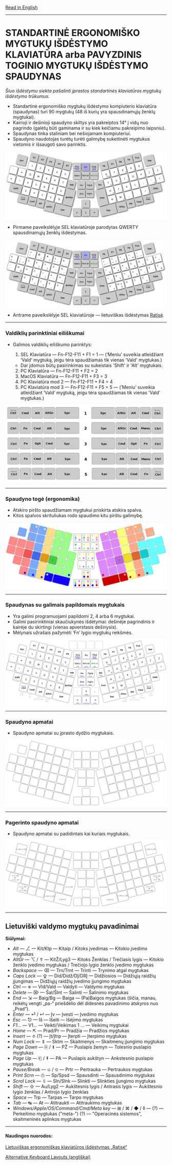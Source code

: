 [Read in English](README.md)

-----------------------------------------------
# STANDARTINĖ ERGONOMIŠKO MYGTUKŲ IŠDĖSTYMO KLAVIATŪRA arba PAVYZDINIS TOGINIO MYGTUKŲ IŠDĖSTYMO SPAUDYNAS

_Šiuo išdėstymu siekta pašalinti įprastos standartinės klaviatūros mygtukų išdėstymo trūkumus._

+ Standartinė ergonomiško mygtukų išdėstymo kompiuterio klaviatūra (spaudynas) turi 90 mygtukų (48 iš kurių yra spausdinamųjų ženklų mygtukai).
+ Kairioji ir dešinioji spaudyno skiltys yra pakreiptos 14° į vidų nuo pagrindo (galėtų būti gaminama ir su kiek keičiamu pakreipimo laipsniu).
+ Spaudynas tinka staliniam bei nešiojamam kompiuteriui.
+ Spaudyno naudotojas turėtų turėti galimybę sukeitinėti mygtukus vietomis ir išsaugoti savo parinktis.


![SEL Keyboard](img/sel.png)

+ Pirmame paveikslėlyje SEL klaviatūroje parodytas QWERTY spausdinamųjų ženklų išdėstymas.

![SEL Ratise](img/sel_ratise.png)

+ Antrame paveikslėlyje SEL klaviatūroje — lietuviškas išdėstymas [Ratisė](https://albuck.github.io/Ratise-layout/).


-----------------------------------------------
### Valdiklių parinktiniai eiliškumai

+ Galimos valdiklių eiliškumo parinktys:

  1. SEL Klaviatūra — Fn-F12-F11 + F1 = 1 — (’Meniu’ suveikia atleidžiant ‘Vald‘ mygtuką, jeigu tėra spaudžiamas tik vienas 'Vald' mygtukas.)
   + Dar įdomus būtų pasirinkimas su sukeistais 'Shift' ir 'Alt' mygtukais.
  2. PC Klaviatūra — Fn-F12-F11 + F2 = 2
  3. MacOS Klaviatūra — Fn-F12-F11 + F3 = 3
  4. PC Klaviatūra mod 2 — Fn-F12-F11 + F4 = 4
  5. PC Klaviatūra mod 3 — Fn-F12-F11 + F5 = 5 — (’Meniu’ suveikia atleidžiant ‘Vald‘ mygtuką, jeigu tėra spaudžiamas tik vienas 'Vald' mygtukas.)

![SEL Control layout](img/vald.png)

-----------------------------------------------
### Spaudyno togė (ergonomika)

+ Atskiro piršto spaudžiamam mygtukui priskirta atskira spalva.
+ Kitos spalvos skrituliukas rodo spaudimo kitu pirštu galimybę.

![SEL Keyboard ergonomics](img/sel_ergonomics.png)

-----------------------------------------------
### Spaudynas su galimais papildomais mygtukais

+ Yra galimi programuojami papildomi 2, 4 arba 6 mygtukai.
+ Galimi pasirinktiniai skaučiukynės išdėtymai: dešinėje pagrindinis ir kairėje du skirtingi (vienas apverstasis dešinysis).
+ Mėlynais užrašais pažymėti ‘Fn’ lygio mygtukų reikšmės.

![SEL Keyboard full](img/sel_full.png)

-----------------------------------------------
### Spaudyno apmatai

+ Spaudyno apmatai su įprasto dydžio mygtukais.

![SEL Keyboard basic](img/sel_basic.png)

-----------------------------------------------
### Pagerinto spaudyno apmatai

+ Spaudyno apmatai su padidintais kai kuriais mygtukais.

![SEL Keyboard enhanced ergonomics](img/sel_enhanced.png)

-----------------------------------------------
## Lietuviški valdymo mygtukų pavadinimai

**Siūlymai:**

- _Alt_ — ⎇ — Kit/Ktp — Kitaip / Kitoks įvedimas — Kitokio įvedimo mygtukas
- _AltGr_ — ⌥ / ⇮ — KitŽ/Lyg3 — Kitoks Ženklas / Trečiasis lygis — Kitokio ženklo įvedimo mygtukas / Trečiojo lygio ženklo įvedimo mygtukas
- _Backspace_ — ⌫ — Trn/Trnt — Trinti — Trynimo atgal mygtukas
- _Caps Lock_ — ⇪ — Did/Didž/DĮ/DRĮ — Didžiosios — Didžiųjų raidžių įjungimas — Didžiųjų raidžių įvedimo įjungimo mygtukas
- _Ctrl_ — ⎈ — Vld/Vald — Valdyti — Valdymo mygtukas
- _Delete_ — ⌦ — Šal/Šlnt — Šalinti — Šalinimo mygtukas
- _End_ — ⇲ — Baig/Bg — Baiga — (Pa)Baigos mygtukas (šičia, manau, reikėtų vengti „pa-“ priešdėlio dėl didesnės pavadinimo atskyros nuo „Prad“).
- _Enter_ — ⏎ / ↵ — Įv — Įvesti — Įvedimo mygtukas
- _Esc_ — ⎋ — Iš — Išeiti — Išėjimo mygtukas
- _F1…_ — V1… — Veikti/Veikimas  1 … — Veikimų mygtukai
- _Home_ — ⇱ — Prad/Pr — Pradžia — Pradžios mygtukas
- _Insert_ — ⎀ (?) — Įt/Įtrp — Įterpti — Įterpimo mygtukas
- _Num Lock_ — ⇭ — Sktm — Skaitmenys — Skaitmenų įjungimo mygtukas
- _Page Down_ — ⎘ / ⇟ — PŽ — Puslapis žemyn — Tolesnio puslapio mygtukas
- _Page Up_ — ⎗ / ⇞ — PA — Puslapis aukštyn — Ankstesnio puslapio mygtukas
- _Pause/Break_ — ⎉ / ⎊ — Prtr — Pertrauka — Pertraukos mygtukas
- _Print Scrn_ — ⎙ — Sp/Spsd — Spausdinti — Spausdinimo mygtukas
- _Scrol Lock_ — ⇳ — Sln/Slnk — Slinkti — Slinkties įjungimo mygtukas
- _Shift_ — ⇧ — Au/Lyg2 — Aukštesnis lygis / Antrasis lygis — Aukštesnio lygio ženklas / Antrojo lygio ženklas
- _Space_ — Trp — Tarpas — Tarpo mygtukas
- _Tab_ — ↹ — At — Atitraukti — Atitraukimo mygtukas
- _Windows/Apple/OS/Command/Cmd/Meta key_ — ⊞ / ⌘ / ◆ / ◊ — (?) — Perkeitimo mygtukas ("meta-") (?) — "Operacinės sistemos", skaitmeninės aplinkos mygtukas

-----------------------------------------------


#### Naudingos nuorodos:

[Lietuviškas ergonomiškas klaviatūros išdėstymas „Ratisė“](https://albuck.github.io/Ratise-layout/)

[Alternative Keyboard Layouts (angliškai)](http://xahlee.info/kbd/dvorak_and_all_keyboard_layouts.html)


